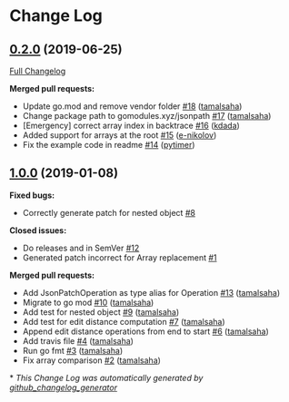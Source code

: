 # Change Log

## [0.2.0](https://github.com/gomodules/jsonpatch/tree/0.2.0) (2019-06-25)
[Full Changelog](https://github.com/gomodules/jsonpatch/compare/1.0.0...0.2.0)

**Merged pull requests:**

- Update go.mod and remove vendor folder [\#18](https://github.com/gomodules/jsonpatch/pull/18) ([tamalsaha](https://github.com/tamalsaha))
- Change package path to gomodules.xyz/jsonpath [\#17](https://github.com/gomodules/jsonpatch/pull/17) ([tamalsaha](https://github.com/tamalsaha))
- \[Emergency\] correct array index in backtrace [\#16](https://github.com/gomodules/jsonpatch/pull/16) ([kdada](https://github.com/kdada))
- Added support for arrays at the root [\#15](https://github.com/gomodules/jsonpatch/pull/15) ([e-nikolov](https://github.com/e-nikolov))
- Fix the example code in readme [\#14](https://github.com/gomodules/jsonpatch/pull/14) ([pytimer](https://github.com/pytimer))

## [1.0.0](https://github.com/gomodules/jsonpatch/tree/1.0.0) (2019-01-08)
**Fixed bugs:**

- Correctly generate patch for nested object [\#8](https://github.com/gomodules/jsonpatch/issues/8)

**Closed issues:**

- Do releases and in SemVer [\#12](https://github.com/gomodules/jsonpatch/issues/12)
- Generated patch incorrect for Array replacement [\#1](https://github.com/gomodules/jsonpatch/issues/1)

**Merged pull requests:**

- Add JsonPatchOperation as type alias for Operation [\#13](https://github.com/gomodules/jsonpatch/pull/13) ([tamalsaha](https://github.com/tamalsaha))
- Migrate to go mod [\#10](https://github.com/gomodules/jsonpatch/pull/10) ([tamalsaha](https://github.com/tamalsaha))
- Add test for nested object [\#9](https://github.com/gomodules/jsonpatch/pull/9) ([tamalsaha](https://github.com/tamalsaha))
- Add test for edit distance computation [\#7](https://github.com/gomodules/jsonpatch/pull/7) ([tamalsaha](https://github.com/tamalsaha))
- Append edit distance operations from end to start [\#6](https://github.com/gomodules/jsonpatch/pull/6) ([tamalsaha](https://github.com/tamalsaha))
- Add travis file [\#4](https://github.com/gomodules/jsonpatch/pull/4) ([tamalsaha](https://github.com/tamalsaha))
- Run go fmt [\#3](https://github.com/gomodules/jsonpatch/pull/3) ([tamalsaha](https://github.com/tamalsaha))
- Fix array comparison [\#2](https://github.com/gomodules/jsonpatch/pull/2) ([tamalsaha](https://github.com/tamalsaha))



\* *This Change Log was automatically generated by [github_changelog_generator](https://github.com/skywinder/Github-Changelog-Generator)*